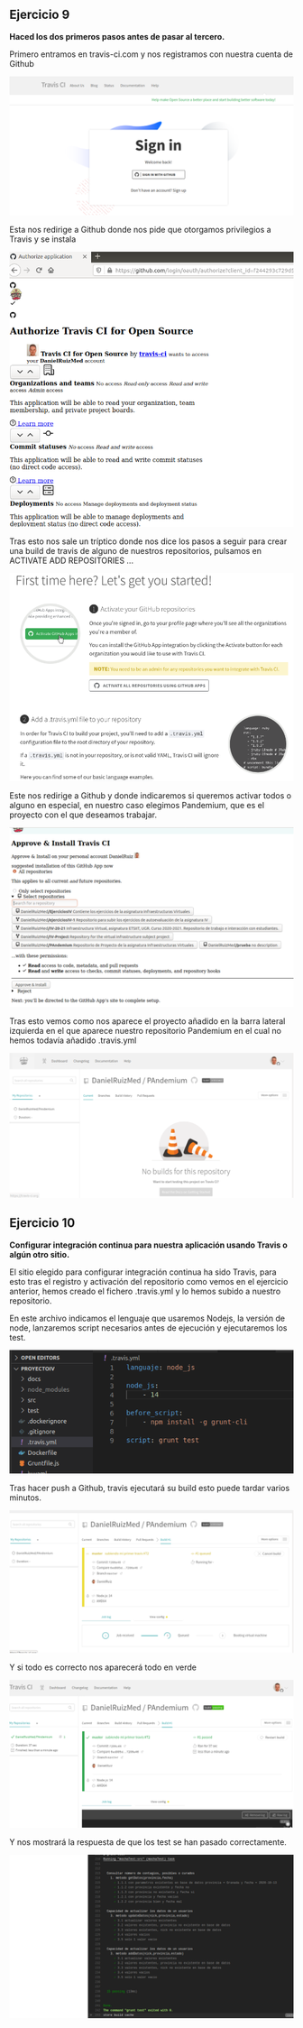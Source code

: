  
## Ejercicio 9
**Haced los dos primeros pasos antes de pasar al tercero.**
 
Primero entramos en travis-ci.com y nos registramos con nuestra cuenta de Github
 
![](img/9_1.png)
 
Esta nos redirige a Github donde nos pide que otorgamos privilegios a Travis y se instala
 
![](img/9_2.png)
 
Tras esto nos sale un tríptico donde nos dice los pasos a seguir para crear una build de travis de alguno de nuestros repositorios, pulsamos en ACTIVATE ADD REPOSITORIES ...
 
![](img/9_3.png)
 
Este nos redirige a Github y donde indicaremos si queremos activar todos o alguno en especial, en nuestro caso elegimos Pandemium, que es el proyecto con el que deseamos trabajar.
 
![](img/9_4.png)
 
Tras esto vemos como nos aparece el proyecto añadido en la barra lateral izquierda en el que aparece nuestro repositorio Pandemium en el cual no hemos todavía añadido .travis.yml
 
![](img/9_6.png)
 
## Ejercicio 10
**Configurar integración continua para nuestra aplicación usando Travis o algún otro sitio.**
 
El sitio elegido para configurar integración continua ha sido Travis, para esto tras el registro y activación del repositorio como vemos en el ejercicio anterior, hemos creado el fichero .travis.yml y lo hemos subido a nuestro repositorio.
 
En este archivo indicamos el lenguaje que usaremos Nodejs, la versión de node, lanzaremos script necesarios antes de ejecución y ejecutaremos los test.
 
![](img/10_1.png)
 
Tras hacer push a Github, travis ejecutará su build esto puede tardar varios minutos.
 
![](img/10_2.png)
 
Y si todo es correcto nos aparecerá todo en verde
 
![](img/10_3.png)
 
Y nos mostrará la respuesta de que los test se han pasado correctamente.
 
![](img/10_4.png)


